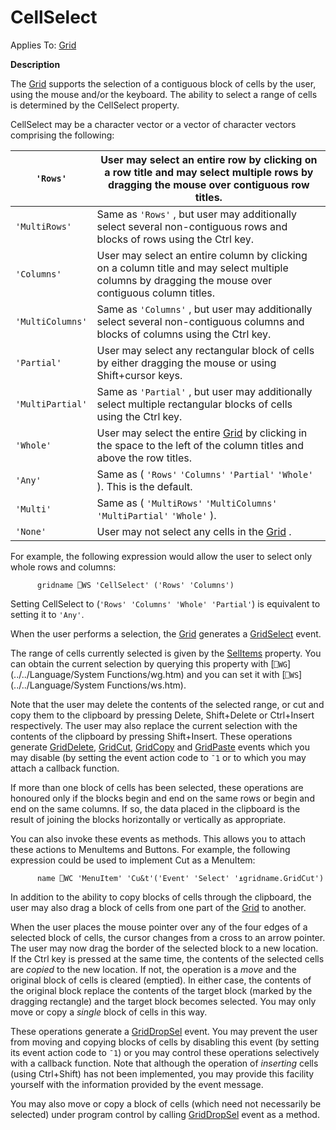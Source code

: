 




<h1 class="heading"><span class="name">CellSelect</span></h1>

Applies To: [Grid](./grid.md)


**Description**


The [Grid](./grid.md) supports the selection of a contiguous block of cells by the user, using the mouse and/or the keyboard. The ability to select a range of cells is determined by the CellSelect property.




CellSelect may be a character vector or a vector of character vectors comprising the following:


| `'Rows'` | User may select an entire row by clicking on a row title and may select multiple rows by dragging the mouse over contiguous row titles. |
| --- | ---  |
| `'MultiRows'` | Same as `'Rows'` , but user may additionally select several non-contiguous rows and blocks of rows using the Ctrl key. |
| `'Columns'` | User may select an entire column by clicking on a column title and may select multiple columns by dragging the mouse over contiguous column titles. |
| `'MultiColumns'` | Same as `'Columns'` , but user may additionally select several non-contiguous columns and blocks of columns using the Ctrl key. |
| `'Partial'` | User may select any rectangular block of cells by either dragging the mouse or using Shift+cursor keys. |
| `'MultiPartial'` | Same as `'Partial'` , but user may additionally select multiple rectangular blocks of cells using the Ctrl key. |
| `'Whole'` | User may select the entire [Grid](./grid.md) by clicking in the space to the left of the column titles and above the row titles. |
| `'Any'` | Same as ( `'Rows'` `'Columns'` `'Partial'` `'Whole'` ). This is the default. |
| `'Multi'` | Same as ( `'MultiRows'` `'MultiColumns'` `'MultiPartial'` `'Whole'` ). |
| `'None'` | User may not select any cells in the [Grid](./grid.md) . |




For example, the following expression would allow the user to select only whole rows and columns:
```apl
      gridname ⎕WS 'CellSelect' ('Rows' 'Columns')
```



Setting CellSelect to (`'Rows' 'Columns' 'Whole' 'Partial'`) is equivalent to setting it to `'Any'`.


When the user performs a selection, the [Grid](./grid.md) generates a [GridSelect](./gridselect.md) event.


The range of cells currently selected is given by the [SelItems](selitems.md) property. You can obtain the current selection by querying this property with [`⎕WG`](../../Language/System Functions/wg.htm) and you can set it with [`⎕WS`](../../Language/System Functions/ws.htm).


Note that the user may delete the contents of the selected range, or cut and copy them to the clipboard by pressing Delete, Shift+Delete or Ctrl+Insert respectively. The user may also replace the current selection with the contents of the clipboard by pressing Shift+Insert.  These operations generate [GridDelete](./griddelete.md), [GridCut](./gridcut.md), [GridCopy](./gridcopy.md) and [GridPaste](./gridpaste.md) events which you may disable (by setting the event action code to `¯1` or to which you may attach a callback function.


If more than one block of cells has been selected, these operations are honoured only if the blocks begin and end on the same rows or begin and end on the same columns. If so, the data placed in the clipboard is the result of joining the blocks horizontally or vertically as appropriate.



You can also invoke these events as methods. This allows you to attach these actions to MenuItems and Buttons. For example, the following expression could be used to implement Cut as a MenuItem:
```apl
      name ⎕WC 'MenuItem' 'Cu&t'('Event' 'Select' '⍎gridname.GridCut')
```



In addition to the ability to copy blocks of cells through the clipboard, the user may also drag a block of cells from one part of the [Grid](./grid.md) to another.


When the user places the mouse pointer over any of the four edges of a selected block of cells, the cursor changes from a cross to an arrow pointer. The user may now drag the border of the selected block to a new location. If the Ctrl key is pressed at the same time, the contents of the selected cells are *copied* to the new location. If not, the operation is a *move* and the original block of cells is cleared (emptied). In either case, the contents of the original block replace the contents of the target block (marked by the dragging rectangle) and the target block becomes selected. You may only move or copy a *single* block of cells in this way.


These operations generate a [GridDropSel](./griddropsel.md) event. You may prevent the user from moving and copying blocks of cells by disabling this event (by setting its event action code to `¯1`) or you may control these operations selectively with a callback function. Note that although the operation of *inserting* cells (using Ctrl+Shift) has not been implemented, you may provide this facility yourself with the information provided by the event message.


You may also move or copy a block of cells (which need not necessarily be selected) under program control by calling [GridDropSel](./griddropsel.md) event as a method.


